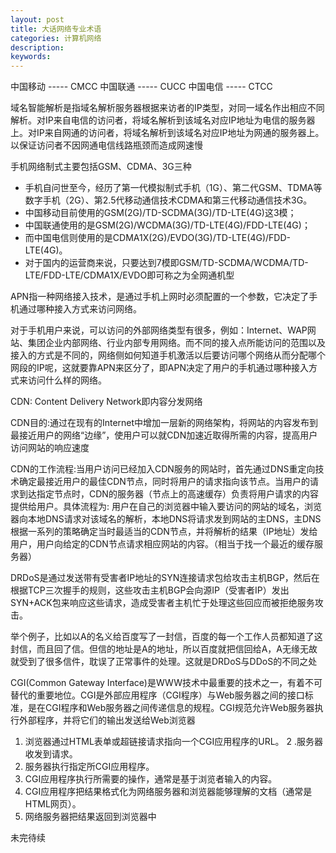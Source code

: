 ```yaml
---
layout: post
title: 大话网络专业术语
categories: 计算机网络
description: 
keywords: 
---
```



中国移动 ----- CMCC
中国联通 ----- CUCC
中国电信 ----- CTCC



域名智能解析是指域名解析服务器根据来访者的IP类型，对同一域名作出相应不同解析。对IP来自电信的访问者，将域名解析到该域名对应IP地址为电信的服务器上。对IP来自网通的访问者，将域名解析到该域名对应IP地址为网通的服务器上。以保证访问者不因网通电信线路瓶颈而造成网速慢



手机网络制式主要包括GSM、CDMA、3G三种
- 手机自问世至今，经历了第一代模拟制式手机（1G）、第二代GSM、TDMA等数字手机（2G）、第2.5代移动通信技术CDMA和第三代移动通信技术3G。
- 中国移动目前使用的GSM(2G)/TD-SCDMA(3G)/TD-LTE(4G)这3模；
- 中国联通使用的是GSM(2G)/WCDMA(3G)/TD-LTE(4G)/FDD-LTE(4G)；
- 而中国电信则使用的是CDMA1X(2G)/EVDO(3G)/TD-LTE(4G)/FDD-LTE(4G)。
- 对于国内的运营商来说，只要达到7模即GSM/TD-SCDMA/WCDMA/TD-LTE/FDD-LTE/CDMA1X/EVDO即可称之为全网通机型



APN指一种网络接入技术，是通过手机上网时必须配置的一个参数，它决定了手机通过哪种接入方式来访问网络。

对于手机用户来说，可以访问的外部网络类型有很多，例如：Internet、WAP网站、集团企业内部网络、行业内部专用网络。而不同的接入点所能访问的范围以及接入的方式是不同的，网络侧如何知道手机激活以后要访问哪个网络从而分配哪个网段的IP呢，这就要靠APN来区分了，即APN决定了用户的手机通过哪种接入方式来访问什么样的网络。



CDN: Content Delivery Network即内容分发网络

CDN目的:通过在现有的Internet中增加一层新的网络架构，将网站的内容发布到最接近用户的网络“边缘”，使用户可以就CDN加速近取得所需的内容，提高用户访问网站的响应速度

CDN的工作流程:当用户访问已经加入CDN服务的网站时，首先通过DNS重定向技术确定最接近用户的最佳CDN节点，同时将用户的请求指向该节点。当用户的请求到达指定节点时，CDN的服务器（节点上的高速缓存）负责将用户请求的内容提供给用户。具体流程为: 用户在自己的浏览器中输入要访问的网站的域名，浏览器向本地DNS请求对该域名的解析，本地DNS将请求发到网站的主DNS，主DNS根据一系列的策略确定当时最适当的CDN节点，并将解析的结果（IP地址）发给用户，用户向给定的CDN节点请求相应网站的内容。（相当于找一个最近的缓存服务器）




DRDoS是通过发送带有受害者IP地址的SYN连接请求包给攻击主机BGP，然后在根据TCP三次握手的规则，这些攻击主机BGP会向源IP（受害者IP）发出SYN+ACK包来响应这些请求，造成受害者主机忙于处理这些回应而被拒绝服务攻击。

举个例子，比如以A的名义给百度写了一封信，百度的每一个工作人员都知道了这封信，而且回了信。但信的地址是A的地址，所以百度就把信回给A，A无缘无故就受到了很多信件，耽误了正常事件的处理。这就是DRDoS与DDoS的不同之处



CGI(Common Gateway Interface)是WWW技术中最重要的技术之一，有着不可替代的重要地位。CGI是外部应用程序（CGI程序）与Web服务器之间的接口标准，是在CGI程序和Web服务器之间传递信息的规程。CGI规范允许Web服务器执行外部程序，并将它们的输出发送给Web浏览器
1. 浏览器通过HTML表单或超链接请求指向一个CGI应用程序的URL。
2 .服务器收发到请求。
3. 服务器执行指定所CGI应用程序。
4. CGI应用程序执行所需要的操作，通常是基于浏览者输入的内容。
5. CGI应用程序把结果格式化为网络服务器和浏览器能够理解的文档（通常是HTML网页）。
6. 网络服务器把结果返回到浏览器中



未完待续



